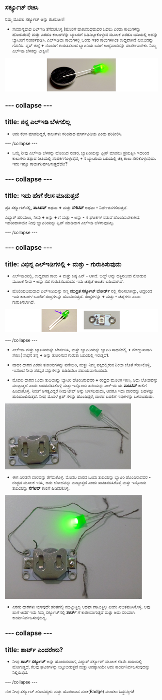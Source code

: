 ## ಸರ್ಕ್ಯೂಟ್ ರಚಿಸಿ

ನಿಮ್ಮ ಮೊದಲ ಸರ್ಕ್ಯೂಟ್ ಅನ್ನು ರಚಿಸೋಣ!

+ ಸಾಮಾನ್ಯವಾದ ಎಲ್ಇಡಿ ತೆಗೆದುಕೊಳ್ಳಿ (ಹೊಲಿಗೆ ಹಾಕುವಂಥಹುದರ ಬದಲು ಎರಡು ಕಾಲುಗಳನ್ನು ಹೊಂದಿರುವ) ಮತ್ತು ಎರಡೂ ಕಾಲುಗಳನ್ನು ಬ್ಯಾಟರಿಗೆ ಹಿಡಿದಿಟ್ಟುಕೊಳ್ಳುವ ಮೂಲಕ ಎರಡೂ ಬದಿಯಲ್ಲಿ ಅದನ್ನು ಬ್ಯಾಟರಿಗೆ ಸಂಪರ್ಕಪಡಿಸಿ. ಎಲ್ಇಡಿಯ ಕಾಲುಗಳಲ್ಲಿ ಒಂದು ಇತರ ಕಾಲುಗಳಿಗಿಂತ ಉದ್ದವಾಗಿದೆ ಎಂಬುದನ್ನು ಗಮನಿಸಿ. ಪ್ಲಸ್ ಚಿಹ್ನೆ **+** ನೊಂದಿಗೆ ಗುರುತಿಸಲಾದ ಬ್ಯಾಟರಿಯ ಬದಿಗೆ ಉದ್ದವಾದದನ್ನು ಸಂಪರ್ಕಿಸಬೇಕು. ನಿಮ್ಮ ಎಲ್ಇಡಿ ಬೆಳಕನ್ನು ವೀಕ್ಷಿಸಿ!

![](images/LED_battery_140_291_650.png)

--- collapse ---
---
title: ನನ್ನ ಎಲ್ಇಡಿ ಬೆಳಗಲಿಲ್ಲ
---

+ ಅದು ಕೆಲಸ ಮಾಡದಿದ್ದರೆ, ಕಾಲುಗಳು ಸರಿಯಾದ ಮಾರ್ಗವಿದಿಯ ಎಂದು ಪರಿಶೀಲಿಸಿ.

--- /collapse ---

+ ಒಮ್ಮೆ ನೀವು ಎಲ್ಇಡಿ ಬೆಳಕನ್ನು ಹೊಂದಿದ ನಂತರ, ಬ್ಯಾಟರಿಯನ್ನು ಫ್ಲಿಪ್ ಮಾಡಲು ಪ್ರಯತ್ನಿಸಿ ಇದರಿಂದ ಕಾಲುಗಳು ತಪ್ಪಾದ ರೀತಿಯಲ್ಲಿ ಸಂಪರ್ಕಗೊಳ್ಳುತ್ತವೆ, `+` ನ ಬ್ಯಾಟರಿಯ ಬದಿಯಲ್ಲಿ ಚಿಕ್ಕ ಕಾಲು ಸೇರಿಕೊಳ್ಳುವುದು. ಇದು ಇನ್ನೂ ಕಾರ್ಯನಿರ್ವಹಿಸುತ್ತದೆಯೇ?

--- collapse ---
---
title: ಇದು ಹೇಗೆ ಕೆಲಸ ಮಾಡುತ್ತದೆ
---

ಪ್ರತಿ ಸರ್ಕ್ಯೂಟ್‌ನಲ್ಲಿ, **ಪಾಸಿಟಿವ್** ಅಥವಾ **+** ಮತ್ತು **ನೆಗೆಟಿವ್** ಅಥವಾ **-** ನಿರ್ದೇಶನಗಳಿರುತ್ತವೆ.

ವಿದ್ಯುತ್ ಹರಿಯಲು, ನೀವು **+** ಅನ್ನು **+** ಗೆ ಮತ್ತು **-** ಅನ್ನು **-** ಗೆ ಘಟಕಗಳ ನಡುವೆ ಹೊಂದಿಸಬೇಕಾಗಿದೆ. ಇದರಿಂದಾಗಿಯೇ ನೀವು ಬ್ಯಾಟರಿಯನ್ನು ಫ್ಲಿಪ್ ಮಾಡಿದಾಗ ಎಲ್ಇಡಿ ಬೆಳಗುವುದಿಲ್ಲ.

--- /collapse ---

--- collapse ---
---
title: ವಿಭಿನ್ನ ಎಲ್ಇಡಿಗಳಲ್ಲಿ + ಮತ್ತು - ಗುರುತಿಸುವುದು
---

+ ಎಲ್ಇಡಿಯಲ್ಲಿ, ಉದ್ದವಾದ ಕಾಲು **+** ಮತ್ತು ಚಿಕ್ಕ ಪಿನ್ **-** ಆಗಿದೆ. ಬಲ್ಬ್ ಅನ್ನು ಹತ್ತಿರದಿಂದ ನೋಡುವ ಮೂಲಕ ನೀವು **-** ಅನ್ನು ಸಹ ಗುರುತಿಸಬಹುದು: ಇದು ಚಪ್ಪಟೆ ಅಂಚಿನ ಬದಿಯಾಗಿದೆ.

+ ಹೊಲಿಯಬಹುದಾದ ಎಲ್ಇಡಿಯನ್ನು ಸಣ್ಣ **ಮುದ್ರಿತ ಸರ್ಕ್ಯೂಟ್ ಬೋರ್ಡ್‌** ನಲ್ಲಿ ಸೇರಿಸಲಾಗಿದ್ದು, ಆದ್ದರಿಂದ ಇದು ಕಾಲುಗಳ ಬದಲಿಗೆ ರಂಧ್ರಗಳನ್ನು ಹೊಂದಿರುತ್ತದೆ. ರಂಧ್ರಗಳನ್ನು **+** ಮತ್ತು **-** ಚಿಹ್ನೆಗಳು ಎಂದು ಗುರುತಿಸಲಾಗಿದೆ.

![](images/LEDs_pos_neg_100_650.png)

--- /collapse ---

+ ಎಲ್ಇಡಿ ಮತ್ತು ಬ್ಯಾಟರಿಯನ್ನು ಬೇರ್ಪಡಿಸಿ, ಮತ್ತು ಬ್ಯಾಟರಿಯನ್ನು ಬ್ಯಾಟರಿ ಸಾಧನದಲ್ಲಿ **+** ಮೇಲ್ಮುಖವಾಗಿ ಸೇರಿಸಿ( ಸಾಧನ ತನ್ನ **+** ಅನ್ನು ತೋರಿಸುವ ಗುರುತು ಬದಿಯಲ್ಲಿ ಇರುತ್ತದೆ).

+ ವಾಹಕ ದಾರದ ಎರಡು ತುಣುಕುಗಳನ್ನು ಪಡೆಯಿರಿ, ಮತ್ತು ನಿಮ್ಮ ಪಕ್ಕದಲ್ಲಿರುವ ನಿಂಜಾ ಜೊತೆ ಸೇರಿಸಿಕೊಳ್ಳಿ, ಇದರಿಂದ ನೀವು ಪರಸ್ಪರ ವಸ್ತುಗಳನ್ನು ಹಿಡಿದಿಡಲು ಸಹಾಯವಾಗಬಹುದು.

+ ಮೊದಲ ದಾರದ ಒಂದು ತುದಿಯನ್ನು ಬ್ಯಾಟರಿ ಹೊಂದಿರುವವರ **+** ರಂಧ್ರದ ಮೂಲಕ ಇರಿಸಿ, ಅದು ಲೋಹವನ್ನು ಮುಟ್ಟುತ್ತದೆ ಎಂದು ಖಚಿತಪಡಿಸಿಕೊಳ್ಳಿ ಮತ್ತು ಇನ್ನೊಂದು ತುದಿಯನ್ನು ಎಲ್ಇಡಿ ಯ **ಪಾಸಿಟಿವ್** ಕಾಲಿಗೆ ಹಿಡಿದುಕೊಳ್ಳಿ. ನಿಮಗೆ ಅಗತ್ಯವಿದ್ದರೆ ನೀವು ಟೇಪ್ ಅನ್ನು ಬಳಸಬಹುದು, ಆದರೂ ಇದು ದಾರವನ್ನು ಬಹಳಷ್ಟು ಹುರಿದುಂಬಿಸುತ್ತದೆ. ನೀವು ಮೊಸಳೆ ಕ್ಲಿಪ್ ಗಳನ್ನು ಹೊಂದಿದ್ದರೆ, ದಾರದ ಬದಲಿಗೆ ಇವುಗಳನ್ನು ಬಳಸಬಹುದು.

![](images/circuit_thread_pos.png)

+ ಈಗ ಎರಡನೇ ದಾರವನ್ನು ತೆಗೆದುಕೊಳ್ಳಿ. ಮೊದಲ ದಾರದ ಒಂದು ತುದಿಯನ್ನು ಬ್ಯಾಟರಿ ಹೊಂದಿರುವವರ **-** ರಂಧ್ರದ ಮೂಲಕ ಇರಿಸಿ, ಅದು ಲೋಹವನ್ನು ಮುಟ್ಟುತ್ತದೆ ಎಂದು ಖಚಿತಪಡಿಸಿಕೊಳ್ಳಿ ಮತ್ತು ಇನ್ನೊಂದು ತುದಿಯನ್ನು **ನೆಗೆಟಿವ್** ಕಾಲಿಗೆ ಹಿಡಿದುಕೊಳ್ಳಿ.

![](images/circuit_thread_complete.png)

+ ಎರಡು ದಾರಗಳು ಯಾವುದೇ ಹಂತದಲ್ಲಿ ಮುಟ್ಟುತ್ತಿಲ್ಲ ಅಥವಾ ದಾಟುತ್ತಿಲ್ಲ ಎಂದು ಖಚಿತಪಡಿಸಿಕೊಳ್ಳಿ. ಅವು ಹಾಗೆ ಆದರೆ ಇದು ನಿಮ್ಮ ಸರ್ಕ್ಯೂಟ್‌ನಲ್ಲಿ **ಶಾರ್ಟ್** ಗೆ ಕಾರಣವಾಗುತ್ತದೆ ಮತ್ತು ಅದು ಸರಿಯಾಗಿ ಕಾರ್ಯನಿರ್ವಹಿಸುವುದಿಲ್ಲ.

--- collapse ---
---
title: ಶಾರ್ಟ್ ಎಂದರೇನು?
---

+ ನೀವು **ಶಾರ್ಟ್ ಸರ್ಕ್ಯೂಟ್** ಅನ್ನು ಹೊಂದಿರುವಾಗ, ವಿದ್ಯುತ್ ಸರ್ಕ್ಯೂಟ್ ಮೂಲಕ ಕಡಿಮೆ ದಾರಿಯಲ್ಲಿ ಹೋಗುತ್ತದೆ, ಕೆಲವು ಘಟಕಗಳನ್ನು ಬಿಟ್ಟುಬಿಡುತ್ತದೆ ಮತ್ತು ಅದಕ್ಕಾಗಿಯೇ ಅದು ಕಾರ್ಯನಿರ್ವಹಿಸುವುದನ್ನು ನಿಲ್ಲಿಸುತ್ತದೆ.

--- /collapse ---

ಈಗ ನೀವು ಸರ್ಕ್ಯೂಟ್ ಹೊಂದಿದ್ದೀರಿ ಮತ್ತು ಹೊಳೆಯುವ ಪದಕ(Badge) ಮಾಡಲು ಸಿದ್ಧರಿದ್ದೀರಿ!
